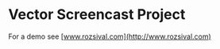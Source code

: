 Vector Screencast Project
=========================

For a demo see [www.rozsival.com](http://www.rozsival.com)

